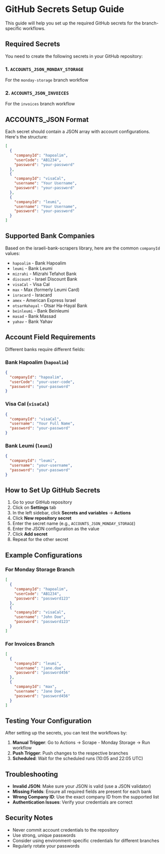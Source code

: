 # GitHub Secrets Setup Guide

This guide will help you set up the required GitHub secrets for the branch-specific workflows.

## Required Secrets

You need to create the following secrets in your GitHub repository:

### 1. `ACCOUNTS_JSON_MONDAY_STORAGE`
For the `monday-storage` branch workflow

### 2. `ACCOUNTS_JSON_INVOICES` 
For the `invoices` branch workflow

## ACCOUNTS_JSON Format

Each secret should contain a JSON array with account configurations. Here's the structure:

```json
[
  {
    "companyId": "hapoalim",
    "userCode": "AB1234",
    "password": "your-password"
  },
  {
    "companyId": "visaCal", 
    "username": "Your Username",
    "password": "your-password"
  },
  {
    "companyId": "leumi",
    "username": "Your Username", 
    "password": "your-password"
  }
]
```

## Supported Bank Companies

Based on the israeli-bank-scrapers library, here are the common `companyId` values:

- `hapoalim` - Bank Hapoalim
- `leumi` - Bank Leumi  
- `mizrahi` - Mizrahi Tefahot Bank
- `discount` - Israel Discount Bank
- `visaCal` - Visa Cal
- `max` - Max (formerly Leumi Card)
- `isracard` - Isracard
- `amex` - American Express Israel
- `otsarHahayal` - Otsar Ha-Hayal Bank
- `beinleumi` - Bank Beinleumi
- `masad` - Bank Massad
- `yahav` - Bank Yahav

## Account Field Requirements

Different banks require different fields:

### Bank Hapoalim (`hapoalim`)
```json
{
  "companyId": "hapoalim",
  "userCode": "your-user-code",
  "password": "your-password"
}
```

### Visa Cal (`visaCal`)
```json
{
  "companyId": "visaCal", 
  "username": "Your Full Name",
  "password": "your-password"
}
```

### Bank Leumi (`leumi`)
```json
{
  "companyId": "leumi",
  "username": "your-username",
  "password": "your-password"
}
```

## How to Set Up GitHub Secrets

1. Go to your GitHub repository
2. Click on **Settings** tab
3. In the left sidebar, click **Secrets and variables** → **Actions**
4. Click **New repository secret**
5. Enter the secret name (e.g., `ACCOUNTS_JSON_MONDAY_STORAGE`)
6. Enter the JSON configuration as the value
7. Click **Add secret**
8. Repeat for the other secret

## Example Configurations

### For Monday Storage Branch
```json
[
  {
    "companyId": "hapoalim",
    "userCode": "AB1234",
    "password": "password123"
  },
  {
    "companyId": "visaCal",
    "username": "John Doe", 
    "password": "password123"
  }
]
```

### For Invoices Branch
```json
[
  {
    "companyId": "leumi",
    "username": "jane.doe",
    "password": "password456"
  },
  {
    "companyId": "max",
    "username": "Jane Doe",
    "password": "password456"
  }
]
```

## Testing Your Configuration

After setting up the secrets, you can test the workflows by:

1. **Manual Trigger**: Go to Actions → Scrape - Monday Storage → Run workflow
2. **Push Trigger**: Push changes to the respective branches
3. **Scheduled**: Wait for the scheduled runs (10:05 and 22:05 UTC)

## Troubleshooting

- **Invalid JSON**: Make sure your JSON is valid (use a JSON validator)
- **Missing Fields**: Ensure all required fields are present for each bank
- **Wrong Company ID**: Use the exact company ID from the supported list
- **Authentication Issues**: Verify your credentials are correct

## Security Notes

- Never commit account credentials to the repository
- Use strong, unique passwords
- Consider using environment-specific credentials for different branches
- Regularly rotate your passwords
